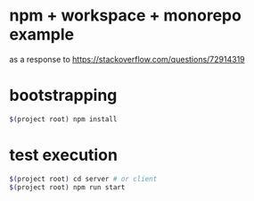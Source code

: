 # npm + workspace + monorepo example

as a response to https://stackoverflow.com/questions/72914319

# bootstrapping
```bash
$(project root) npm install
```

# test execution
```bash
$(project root) cd server # or client
$(project root) npm run start
```